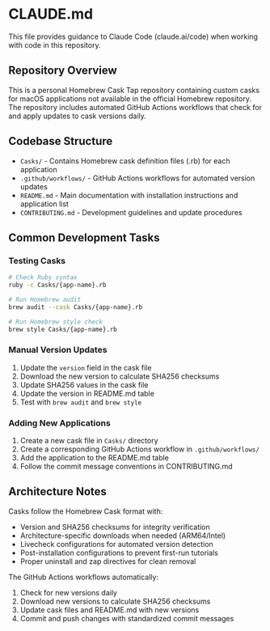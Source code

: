 # CLAUDE.md

This file provides guidance to Claude Code (claude.ai/code) when working with code in this repository.

## Repository Overview

This is a personal Homebrew Cask Tap repository containing custom casks for macOS applications not available in the official Homebrew repository. The repository includes automated GitHub Actions workflows that check for and apply updates to cask versions daily.

## Codebase Structure

- `Casks/` - Contains Homebrew cask definition files (.rb) for each application
- `.github/workflows/` - GitHub Actions workflows for automated version updates
- `README.md` - Main documentation with installation instructions and application list
- `CONTRIBUTING.md` - Development guidelines and update procedures

## Common Development Tasks

### Testing Casks
```bash
# Check Ruby syntax
ruby -c Casks/{app-name}.rb

# Run Homebrew audit
brew audit --cask Casks/{app-name}.rb

# Run Homebrew style check
brew style Casks/{app-name}.rb
```

### Manual Version Updates
1. Update the `version` field in the cask file
2. Download the new version to calculate SHA256 checksums
3. Update SHA256 values in the cask file
4. Update the version in README.md table
5. Test with `brew audit` and `brew style`

### Adding New Applications
1. Create a new cask file in `Casks/` directory
2. Create a corresponding GitHub Actions workflow in `.github/workflows/`
3. Add the application to the README.md table
4. Follow the commit message conventions in CONTRIBUTING.md

## Architecture Notes

Casks follow the Homebrew Cask format with:
- Version and SHA256 checksums for integrity verification
- Architecture-specific downloads when needed (ARM64/Intel)
- Livecheck configurations for automated version detection
- Post-installation configurations to prevent first-run tutorials
- Proper uninstall and zap directives for clean removal

The GitHub Actions workflows automatically:
1. Check for new versions daily
2. Download new versions to calculate SHA256 checksums
3. Update cask files and README.md with new versions
4. Commit and push changes with standardized commit messages